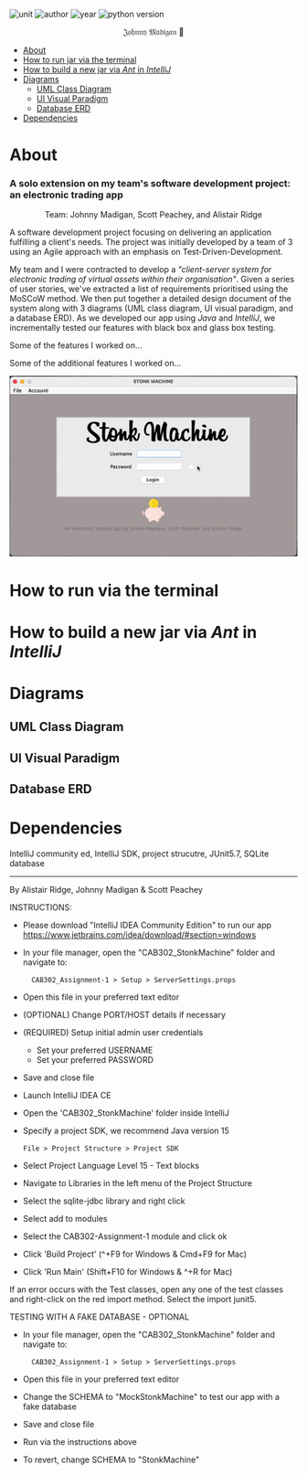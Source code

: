 ![unit](https://img.shields.io/badge/CAB203-Discrete%20Structures-ff69b4?style=plastic)
![author](https://img.shields.io/badge/Author-Johnny%20Madigan-yellow?style=plastic)
![year](https://img.shields.io/badge/Year-2021-lightgrey?style=plastic)
![python version](https://img.shields.io/badge/Python%20version-2.7%20%7C%203.8%20|%203.9-informational?style=plastic&logo=python)

<p align="center">𝔍𝔬𝔥𝔫𝔫𝔶 𝔐𝔞𝔡𝔦𝔤𝔞𝔫 🐰</p>

- [About](#about)
- [How to run jar via the terminal](#how-to-run-via-the-terminal)
- [How to build a new jar via *Ant* in *IntelliJ*](#how-to-build-a-new-jar-via-ant-in-intellij)
- [Diagrams](#diagrams)
  - [UML Class Diagram](#uml-class-diagram)
  - [UI Visual Paradigm](#ui-visual-paradigm)
  - [Database ERD](#database-erd)
- [Dependencies](#dependencies)

# About
### A solo extension on my team's software development project: an electronic trading app

<p align="center">Team: Johnny Madigan, Scott Peachey, and Alistair Ridge</p>

A software development project focusing on delivering an application fulfilling a client's needs. The project was initially developed by a team of 3 using an Agile approach with an emphasis on Test-Driven-Development.

My team and I were contracted to develop a *"client-server system for electronic trading of virtual assets within their organisation"*. Given a series of user stories, we've extracted a list of requirements prioritised using the MoSCoW method. We then put together a detailed design document of the system along with 3 diagrams (UML class diagram, UI visual paradigm, and a database ERD). As we developed our app using *Java* and *IntelliJ*, we incrementally tested our features with black box and glass box testing.

Some of the features I worked on...

Some of the additional features I worked on...

![project animation](/img/readme-images/ezgif-demonstration.gif)

# How to run via the terminal

# How to build a new jar via *Ant* in *IntelliJ*

# Diagrams

## UML Class Diagram

## UI Visual Paradigm

## Database ERD

# Dependencies
IntelliJ community ed, IntelliJ SDK, project strucutre, JUnit5.7, SQLite database


------------------


By Alistair Ridge, Johnny Madigan & Scott Peachey


INSTRUCTIONS:

- Please download "IntelliJ IDEA Community Edition" to run our app https://www.jetbrains.com/idea/download/#section=windows
- In your file manager, open the "CAB302_StonkMachine" folder and navigate to:

        CAB302_Assignment-1 > Setup > ServerSettings.props

- Open this file in your preferred text editor
- (OPTIONAL) Change PORT/HOST details if necessary
- (REQUIRED) Setup initial admin user credentials
    - Set your preferred USERNAME
    - Set your preferred PASSWORD
- Save and close file


- Launch IntelliJ IDEA CE
- Open the 'CAB302_StonkMachine' folder inside IntelliJ
- Specify a project SDK, we recommend Java version 15
  
      File > Project Structure > Project SDK
  
- Select Project Language Level 15 - Text blocks
- Navigate to Libraries in the left menu of the Project Structure
- Select the sqlite-jdbc library and right click
- Select add to modules
- Select the CAB302-Assignment-1 module and click ok
- Click 'Build Project' (^+F9 for Windows & Cmd+F9 for Mac)
- Click 'Run Main' (Shift+F10 for Windows & ^+R for Mac)

If an error occurs with the Test classes, open any one of the test classes and 
right-click on the red import method. Select the import junit5.

TESTING WITH A FAKE DATABASE - OPTIONAL
- In your file manager, open the "CAB302_StonkMachine" folder and navigate to:

        CAB302_Assignment-1 > Setup > ServerSettings.props

- Open this file in your preferred text editor
- Change the SCHEMA to "MockStonkMachine" to test our app with a fake database
- Save and close file
- Run via the instructions above
- To revert, change SCHEMA to "StonkMachine"
